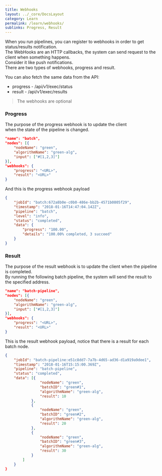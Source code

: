 ```yaml
---
title: Webhooks
layout: ../_core/DocsLayout
category: Learn
permalink: /learn/webhooks/
sublinks: Progress, Result
---
```


When you run pipelines, you can register to webhooks in order to get status/results notification.  
The WebHooks are an HTTP callbacks, the system can send request to the client when something happens.  
Consider it like push notifications.  
There are two types of webhooks, progress and result.  

You can also fetch the same data from the API:  

* progress - /api/v1/exec/status
* result   - /api/v1/exec/results

> The webhooks are optional

### Progress

The purpose of the progress webhook is to update the client  
when the state of the pipeline is changed.

```json
"name": "batch",
"nodes": [{
    "nodeName": "green",
    "algorithmName": "green-alg",
    "input": ["#[1,2,3]"]
}],
"webhooks": {
    "progress": "<URL>",
    "result": "<URL>"
}
```

And this is the progress webhook payload

```json
{
    "jobId": "batch:672a8b0e-c0b0-486e-bb2b-4571b0805f29",
    "timestamp": "2018-01-16T14:47:04.142Z",
    "pipeline": "batch",
    "level": "info",
    "status": "completed",
    "data": {
        "progress": "100.00",
        "details": "100.00% completed, 3 succeed"
    }
}
```

### Result

The purpose of the result webhook is to update the client when the pipeline is completed.  
By running the following batch pipeline, the system will send the result to the specified address.

```json
"name": "batch-pipeline",
"nodes": [{
    "nodeName": "green",
    "algorithmName": "green-alg",
    "input": ["#[1,2,3]"]
}],
"webhooks": {
    "progress": "<URL>",
    "result": "<URL>"
}
```

This is the result webhook payload, notice that there is a result for each batch node.

```json
{
    "jobId": "batch-pipeline:e51c8dd7-7a7b-4d65-ad36-d1a919a9dee1",
    "timestamp": "2018-01-16T15:15:00.369Z",
    "pipeline": "batch-pipeline",
    "status": "completed",
    "data": [{
                "nodeName": "green",
                "batchID": "green#1",
                "algorithmName": "green-alg",
                "result": 10
            },
            {
                "nodeName": "green",
                "batchID": "green#2",
                "algorithmName": "green-alg",
                "result": 20
            },
            {
                "nodeName": "green",
                "batchID": "green#3",
                "algorithmName": "green-alg",
                "result": 30
            }
        ]
    }
}
```